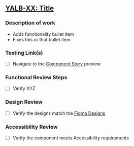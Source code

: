## [YALB-XX: Title](https://yaleits.atlassian.net/browse/YALB-XX)

### Description of work
- Adds functionality bullet item
- Fixes this or that bullet item

### Testing Link(s)
- [ ] Navigate to the [Component Story](https://deploy-preview-XX--dev-component-library-twig.netlify.app/?path=/story/tokens-breakpoints--breakpoints) preview

### Functional Review Steps
- [ ] Verify XYZ

### Design Review
- [ ] Verify the designs match the [Figma Designs](https://www.figma.com/file/OVfmCW5s1gI7xnrM8ibX2y/UI-Kit-Alpha-%5BYaleSites%5D)

### Accessibility Review
- [ ] Verify the component meets Accessibility requirements
